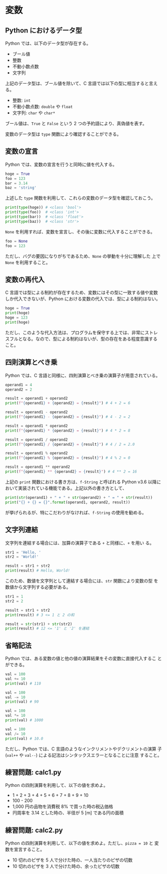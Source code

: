 # 変数
## Python におけるデータ型

Python では、以下のデータ型が存在する。

- ブール値
- 整数
- 不動小数点数
- 文字列

上記のデータ型は、ブール値を除いて、C 言語では以下の型に相当すると言え
る。

- 整数: `int`
- 不動小数点数: `double` や `float`
- 文字列: `char` や `char*`

ブール値は、`True` と `False` という 2 つの予約語により、真偽値を表す。

変数のデータ型は `type` 関数により確認することができる。

## 変数の宣言

Python では、変数の宣言を行うと同時に値を代入する。

```python
hoge = True
foo = 123
bar = 3.14
baz = 'string'
```

上述した `type` 関数を利用して、これらの変数のデータ型を確認しておこう。

```python
print(type(hoge)) # <class 'bool'>
print(type(foo))  # <class 'int'>
print(type(bar))  # <class 'float'>
print(type(baz))  # <class 'str'>
```

`None` を利用すれば、変数を宣言し、その後に変数に代入することができる。

```python
foo = None
foo = 123
```

ただし、バグの要因になりがちであるため、`None` の挙動を十分に理解した
上で `None` を利用すること。

## 変数の再代入

C 言語では型による制約が存在するため、変数にはその型に一致する値や変数
しか代入できないが、Python における変数の代入では、型による制約はない。

```python
hoge = True
print(hoge)
hoge = 123
print(hoge)
```

ただし、このような代入方法は、プログラムを保守する上では、非常にストレ
スフルとなる。なので、型による制約はないが、型の存在をある程度意識する
こと。

## 四則演算とべき乗

Python では、C 言語と同様に、四則演算とべき乗の演算子が用意されている。

```python
operand1 = 4
operand2 = 2

result = operand1 + operand2
print(f"{operand1} + {operand2} = {result}") # 4 + 2 = 6

result = operand1 - operand2
print(f"{operand1} - {operand2} = {result}") # 4 - 2 = 2

result = operand1 * operand2
print(f"{operand1} * {operand2} = {result}") # 4 * 2 = 8

result = operand1 / operand2
print(f"{operand1} / {operand2} = {result}") # 4 / 2 = 2.0

result = operand1 % operand2
print(f"{operand1} % {operand2} = {result}") # 4 % 2 = 0

result = operand1 ** operand2
print(f"{operand1} ** {operand2} = {result}") # 4 ** 2 = 16
```

上記の `print` 関数における書き方は、`f-String` と呼ばれる Python v3.6
以降において実装されている機能である。上記以外の書き方として、

```python
print(str(operand1) + " + " + str(operand2) + " = " + str(result))
print("{} + {} = {}".format(operand1, operand2, result))
```

が挙げられるが、特にこだわりがなければ、`f-String` の使用を勧める。

## 文字列連結

文字列を連結する場合には、加算の演算子である `+` と同様に、`+` を用い
る。

```python
str1 = 'Hello, '
str2 = 'World!'

result = str1 + str2
print(result) # Hello, World!
```

このため、数値を文字列として連結する場合には、`str` 関数により変数の型
を数値から文字列する必要がある。

```python
str1 = 1
str2 = 2

result = str1 + str2
print(result) # 3 <= 1 と 2 の和

result = str(str1) + str(str2)
print(result) # 12 <= '1' と '2' を連結
```

## 省略記法

Python では、ある変数の値と他の値の演算結果をその変数に直接代入するこ
とができる。

```python
val = 100
val += 10
print(val) # 110

val = 100
val -= 10
print(val) # 90

val = 100
val *= 10
print(val) # 1000

val = 100
val /= 10
print(val) # 10.0
```

ただし、Python では、C 言語のようなインクリメントやデクリメントの演算
子 (`val++` や `val--`) による記法はシンタックスエラーとなることに注意
すること。

## 練習問題: calc1.py

Python の四則演算を利用して、以下の値を求めよ。

- 1 + 2 + 3 + 4 + 5 + 6 + 7 + 8 + 9 + 10
- 100 - 200
- 1,000 円の品物を消費税 8% で買った時の税込価格
- 円周率を 3.14 とした時の、半径が 5 [m] である円の面積

## 練習問題: calc2.py

Python の四則演算を利用して、以下の値を求めよ。ただし、`pizza = 10` と
変数を宣言すること。

- 10 切れのピザを 5 人で分けた時の、一人当たりのピザの切数
- 10 切れのピザを 3 人で分けた時の、余ったピザの切数

